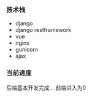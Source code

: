 ### 技术栈
- django
- django restframework
- vue
- nginx
- gunicorn
- ajax

### 当前进度

后端基本开发完成....前端进入为0
